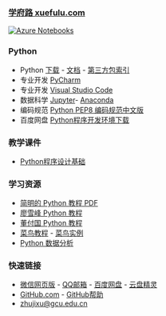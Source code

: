 ### **[学府路 xuefulu.com](http://xuefulu.com/)**
[![Azure Notebooks](https://notebooks.azure.com/launch.svg)](https://notebooks.azure.com/zhujixu/projects/python)

### **Python**
+ Python [下载](https://www.python.org/downloads/) - [文档](https://docs.python.org/zh-cn/3/) - [第三方包索引](https://pypi.org/)
+ 专业开发 [PyCharm](http://www.jetbrains.com/pycharm/download/)
+ 专业开发 [Visual Studio Code](https://code.visualstudio.com/)
+ 数据科学 [Jupyter](https://jupyter.org/install)- [Anaconda](https://www.anaconda.com/distribution/)
+ 编码规范 [Python PEP8 编码规范中文版](https://blog.csdn.net/ratsniper/article/details/78954852)
+ 百度网盘 [Python程序开发环境下载](https://pan.baidu.com/s/1asEzv-b8fMPv6uhpkPDJ1A#list/path=%2F%E5%AD%A6%E5%BA%9C%E8%B7%AF%2FPython%E7%A8%8B%E5%BA%8F%E5%BC%80%E5%8F%91%E7%8E%AF%E5%A2%83&parentPath=%2F)
### **教学课件**
+ [Python程序设计基础](https://pan.baidu.com/s/1asEzv-b8fMPv6uhpkPDJ1A#list/path=%2F%E5%AD%A6%E5%BA%9C%E8%B7%AF%2FPython%E7%A8%8B%E5%BA%8F%E8%AE%BE%E8%AE%A1%E5%9F%BA%E7%A1%80)
### **学习资源**
+ [简明的 Python 教程 PDF](https://legacy.gitbook.com/download/pdf/book/lenkimo/byte-of-python-chinese-edition)
+ [廖雪峰 Python 教程](https://www.liaoxuefeng.com/wiki/1016959663602400)
+ [董付国 Python 教程](https://blog.csdn.net/oh5W6HinUg43JvRhhB)
+ [菜鸟教程](https://www.runoob.com/python3/python3-tutorial.html) - [菜鸟实例](https://www.runoob.com/python3/python3-examples.html)
+ [Python 数据分析](https://zhuanlan.zhihu.com/pydatalysis)

### **快速链接**
+ [微信网页版](https://wx.qq.com/) - [QQ邮箱](https://mail.qq.com/cgi-bin/loginpage) - [百度网盘](https://pan.baidu.com/) - [云盘精灵](https://www.yunpanjingling.com/)
+ [GitHub.com](https://github.com/login) - [GitHub帮助](https://help.github.com/cn)
+ <zhujixu@gcu.edu.cn>
